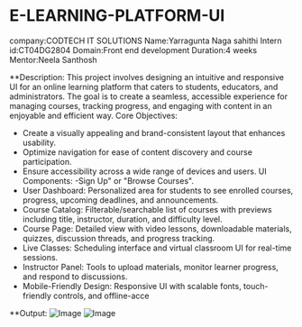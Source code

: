# E-LEARNING-PLATFORM-UI
company:CODTECH IT SOLUTIONS
Name:Yarragunta Naga sahithi
Intern id:CT04DG2804
Domain:Front end development
Duration:4 weeks
Mentor:Neela Santhosh

**Description:
This project involves designing an intuitive and responsive UI for an online learning platform that caters to students, educators, and administrators. The goal is to create a seamless, accessible experience for managing courses, tracking progress, and engaging with content in an enjoyable and efficient way.
Core Objectives:
- Create a visually appealing and brand-consistent layout that enhances usability.
- Optimize navigation for ease of content discovery and course participation.
- Ensure accessibility across a wide range of devices and users.
UI Components:
-Sign Up" or "Browse Courses".
- User Dashboard: Personalized area for students to see enrolled courses, progress, upcoming deadlines, and announcements.
- Course Catalog: Filterable/searchable list of courses with previews including title, instructor, duration, and difficulty level.
- Course Page: Detailed view with video lessons, downloadable materials, quizzes, discussion threads, and progress tracking.
- Live Classes: Scheduling interface and virtual classroom UI for real-time sessions.
- Instructor Panel: Tools to upload materials, monitor learner progress, and respond to discussions.
- Mobile-Friendly Design: Responsive UI with scalable fonts, touch-friendly controls, and offline-acce


**Output:
![Image](https://github.com/user-attachments/assets/10fb3214-f418-40ac-ac83-e0cf111bc0a8)
![Image](https://github.com/user-attachments/assets/247b2b91-b93d-4e08-8a79-1475a70480cd)
